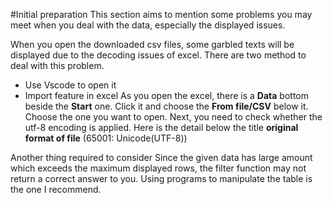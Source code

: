 #Initial preparation
This section aims to mention some problems you may meet when you deal with the data, especially the displayed issues.

When you open the downloaded csv files, some garbled texts will be displayed due to the decoding issues of excel. There are two method to deal with this problem.

- Use Vscode to open it
- Import feature in excel
As you open the excel, there is a **Data** bottom beside the **Start** one. Click it and choose the **From file/CSV** below it. Choose the one you want to open. Next, you need to check whether the utf-8 encoding is applied. Here is the detail below the title **original format of file** (65001: Unicode(UTF-8))

Another thing required to consider
Since the given data has large amount which exceeds the maximum displayed rows, the filter function may not return a correct answer to you. Using programs to manipulate the table is the one I recommend. 
